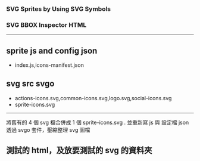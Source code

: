 ### SVG Sprites by Using SVG Symbols

### SVG BBOX Inspector HTML

---

## sprite js and config json

- index.js,icons-manifest.json

## svg src svgo

- actions-icons.svg,common-icons.svg,logo.svg,social-icons.svg
- sprite-icons.svg

---

將舊有的 4 個 svg 檔合併成 1 個 sprite-icons.svg . 並重新寫 js 與 設定檔 json
透過 svgo 套件，壓縮整理 svg 圖檔

## 測試的 html，及放要測試的 svg 的資料夾
